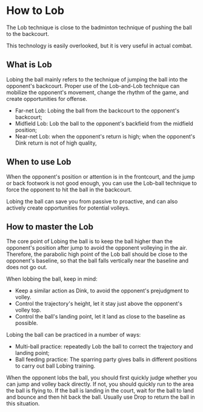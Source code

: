 # How to Lob

The Lob technique is close to the badminton technique of pushing the ball to the backcourt.

This technology is easily overlooked, but it is very useful in actual combat.

## What is Lob

Lobing the ball mainly refers to the technique of jumping the ball into the opponent's backcourt. Proper use of the Lob-and-Lob technique can mobilize the opponent's movement, change the rhythm of the game, and create opportunities for offense.

* Far-net Lob: Lobing the ball from the backcourt to the opponent's backcourt;
* Midfield Lob: Lob the ball to the opponent's backfield from the midfield position;
* Near-net Lob: when the opponent's return is high; when the opponent's Dink return is not of high quality,

## When to use Lob

When the opponent's position or attention is in the frontcourt, and the jump or back footwork is not good enough, you can use the Lob-ball technique to force the opponent to hit the ball in the backcourt.

Lobing the ball can save you from passive to proactive, and can also actively create opportunities for potential volleys.

## How to master the Lob

The core point of Lobing the ball is to keep the ball higher than the opponent's position after jump to avoid the opponent volleying in the air. Therefore, the parabolic high point of the Lob ball should be close to the opponent's baseline, so that the ball falls vertically near the baseline and does not go out.

When lobbing the ball, keep in mind:

* Keep a similar action as Dink, to avoid the opponent's prejudgment to volley.
* Control the trajectory's height, let it stay just above the opponent's volley top.
* Control the ball's landing point, let it land as close to the baseline as possible.

Lobing the ball can be practiced in a number of ways:

* Multi-ball practice: repeatedly Lob the ball to correct the trajectory and landing point;
* Ball feeding practice: The sparring party gives balls in different positions to carry out ball Lobing training.

When the opponent lobs the ball, you should first quickly judge whether you can jump and volley back directly. If not, you should quickly run to the area the ball is flying to. If the ball is landing in the court, wait for the ball to land and bounce and then hit back the ball. Usually use Drop to return the ball in this situation.